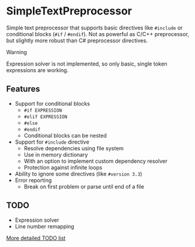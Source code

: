 # SimpleTextPreprocessor

Simple text preprocessor that supports basic directives like `#include` or conditional blocks (`#if` / `#endif`).
Not as powerful as C/C++ preprocessor, but slightly more robust than C# preprocessor directives.

> [!WARNING]  
> Expression solver is not implemented, so only basic, single token expressions are working.

## Features

* Support for conditional blocks
  * `#if EXPRESSION`
  * `#elif EXPRESSION`
  * `#else`
  * `#endif`
  * Conditional blocks can be nested
* Support for `#include` directive
  * Resolve dependencies using file system
  * Use in memory dictionary
  * With an option to implement custom dependency resolver
  * Protection against infinite loops
* Ability to ignore some directives (like `#version 3.3`)
* Error reporting
  * Break on first problem or parse until end of a file

## TODO

* Expression solver
* Line number remapping

[More detailed TODO list](TODO.md)
